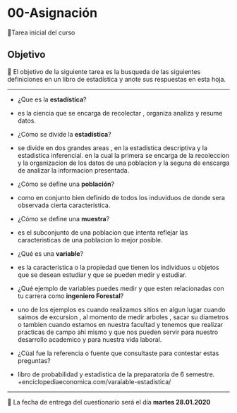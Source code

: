 # 00-Asignación
:card_index:Tarea inicial del curso

## Objetivo

:dart: El objetivo de la siguiente tarea es la busqueda de las siguientes definiciones en un libro de estadística y anote sus respuestas en esta hoja.

-----

+ ¿Que es la __estadística__?
+ es la ciencia que se encarga de  recolectar , organiza analiza y resume datos. 


+ ¿Cómo se divide la __estadística__?
+ se divide en dos grandes areas , en la estadistica descriptiva y la estadistica inferencial.
en la cual la primera se encarga de la recoleccion y la organizacion de los datos de una poblacion 
y la seguna de enscarga de analizar la informacion presentada. 
+ ¿Cómo se define una __población__?
+ como en conjunto bien definido de todos los induviduos de donde sera observada cierta caracteristica. 


+ ¿Cómo se define una __muestra__?
+ es el subconjunto de una poblacion que intenta reflejar las caracteristicas de una poblacion lo mejor posible. 

+ ¿Qué es una __variable__?
+ es la caracteristica o la propiedad que tienen los individuos u objetos que se desean estudiar y que se pueden medir y estudiar. 


+ ¿Qué ejemplo de variables puedes medir y que esten relacionadas con tu carrera como __ingeniero Forestal__?
+ uno de los ejemplos es cuando realizamos sitios en algun lugar cuando saimos de excursion , al momento de medir arboles , sacar su diametros o tambien cuando estamos en nuestra facultad y tenemos que realizar practicas de campo ahi mismo y que nos pueden servir para nuestro desarrollo academico y para nuestra vida laboral. 

+ ¿Cúal fue la referencia o fuente que consultaste para contestar estas preguntas?
+ libro de probabilidad y estadistica de la preparatoria de 6 semestre.
+enciclopediaeconomica.com/varaiable-estadistica/

-----

:card_index: La fecha de entrega del cuestionario será el día __martes 28.01.2020__
